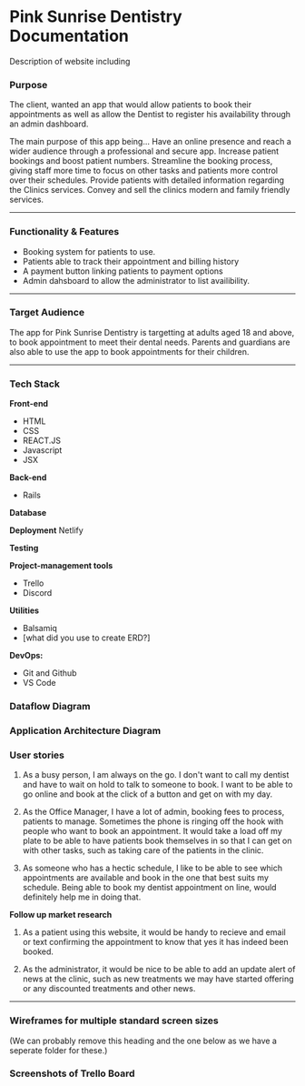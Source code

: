 # **Pink Sunrise Dentistry Documentation**

Description of website including
### **Purpose**
The client, wanted an app that would allow patients to book their appointments as well as allow the Dentist to register his availability through an admin dashboard.

The main purpose of this app being...
Have an online presence and reach a wider audience through a professional and secure app.
Increase patient bookings and boost patient numbers.
Streamline the booking process, giving staff more time to focus on other tasks and patients more control over their schedules.
Provide patients with detailed information regarding the Clinics services.
Convey and sell the clinics modern and family friendly services.
***
### **Functionality & Features**
- Booking system for patients to use.
- Patients able to track their appointment and billing history
- A payment button linking patients to payment options
- Admin dahsboard to allow the administrator to list availibility.



***
### **Target Audience**
The app for Pink Sunrise Dentistry is targetting at adults aged 18 and above, to book appointment to meet their dental needs. Parents and guardians are also able to use the app to book appointments for their children.
***
### **Tech Stack**
**Front-end**
- HTML
- CSS 
- REACT.JS
- Javascript
- JSX

**Back-end**
- Rails

**Database**

**Deployment**
Netlify

**Testing** 

**Project-management tools**
- Trello
- Discord

**Utilities** 
- Balsamiq
- [what did you use to create ERD?]

**DevOps:**
- Git and Github
- VS Code
### **Dataflow Diagram**

### **Application Architecture Diagram**

### **User stories**
1. As a busy person, I am always on the go. I don't want to call my dentist and have to wait on hold to talk to someone to book. I want to be able to go online and book at the click of a button and get on with my day.

2. As the Office Manager, I have a lot of admin, booking fees to process, patients to manage. Sometimes the phone is ringing off the hook with people who want to book an appointment. It would take a load off my plate to be able to have patients book themselves in so that I can get on with other tasks, such as taking care of the patients in the clinic.

3. As someone who has a hectic schedule, I like to be able to see which appointments are available and book in the one that best suits my schedule. Being able to book my dentist appointment on line, would definitely help me in doing that.

**Follow up market research**
1. As a patient using this website, it would be handy to recieve and email or text confirming the appointment to know that yes it has indeed been booked.

2. As the administrator, it would be nice to be able to add an update alert of news at the clinic, such as new treatments we may have started offering or any discounted treatments and other news.

***
### **Wireframes for multiple standard screen sizes**
(We can probably remove this heading and the one below as we have a seperate folder for these.)
### **Screenshots of Trello Board**
